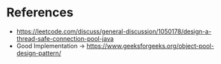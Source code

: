 # References

- https://leetcode.com/discuss/general-discussion/1050178/design-a-thread-safe-connection-pool-java
- Good Implementation -> https://www.geeksforgeeks.org/object-pool-design-pattern/